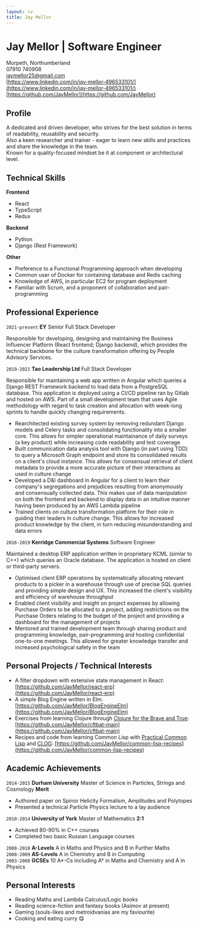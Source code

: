 ```yaml
---
layout: cv
title: Jay Mellor
---
```

# Jay Mellor | Software Engineer

Morpeth, Northumberland  
07910 740908  
jaymellor25@gmail.com  
[https://www.linkedin.com/in/jay-mellor-496533101/](https://www.linkedin.com/in/jay-mellor-496533101/)  
[https://github.com/JayMellor](https://github.com/JayMellor)


## Profile
A dedicated and driven developer, who strives for the best solution in terms of readability, reusability and security.  
Also a keen researcher and trainer - eager to learn new skills and practices and share the knowledge in the team.  
Known for a quality-focused mindset be it at component or architectural level.

## Technical Skills

**Frontend**
- React
- TypeScript
- Redux

**Backend**
- Python
- Django (Rest Framework)

**Other**
- Preference to a Functional Programming approach when developing
- Common user of Docker for containing database and Redis caching
- Knowledge of AWS, in particular EC2 for program deployment
- Familiar with Scrum, and a proponent of collaboration and pair-programming


## Professional Experience

`2021-present`
**EY** Senior Full Stack Developer

Responsible for developing, designing and maintaining the Business Influencer Platform (React frontend; Django backend), which provides the technical backbone for the culture transformation offering by People Advisory Services.

`2019-2021`
**Tao Leadership Ltd** Full Stack Developer

Responsible for maintaining a web app written in Angular which queries a Django REST Framework backend to load data from a PostgreSQL database. This application is deployed using a CI/CD pipeline ran by Gitlab and hosted on AWS. Part of a small development team that uses Agile methodology with regard to task creation and allocation with week-long sprints to handle quickly changing requirements.

- Rearchitected existing survey system by removing redundant Django models and Celery tasks and consolidating functionality into a smaller core. This allows for simpler operational maintainance of daily surveys (a key product) while increasing code readability and test coverage
- Built communication data analysis tool with Django (in part using TDD) to query a Microsoft Graph endpoint and store its consolidated results on a client's cloud instance. This allows for consensual retrieval of client metadata to provide a more accurate picture of their interactions as used in culture change
- Developed a D&I dashboard in Angular for a client to learn their company's segregations and prejudices resulting from anonymously and consensually collected data. This makes use of data manipulation on both the frontend and backend to display data in an intuitive manner having been produced by an AWS Lambda pipeline
- Trained clients on culture transformation platform for their role in guiding their leaders in culture change. This allows for increased product knowledge by the client, in turn reducing misunderstanding and data errors

`2016-2019`
**Kerridge Commercial Systems** Software Engineer

Maintained a desktop ERP application written in proprietary KCML (simlar to C++) which queries an Oracle database. The application is hosted on client or third-party servers.

- Optimised client ERP operations by systematically allocating relevant products to a picker in a warehouse through use of precise SQL queries and providing simple design and UX. This increased the client's visibility and efficiency of warehouse throughput
- Enabled client visibility and insight on project expenses by allowing Purchase Orders to be allocated to a project, adding restrictions on the Purchase Orders relating to the budget of the project and providing a dashboard for the management of projects
- Mentored and trained development team through sharing product and programming knowledge, pair-programming and hosting confidential one-to-one meetings. This allowed for greater knowledge transfer and increased psychological safety in the team

## Personal Projects / Technical Interests 
- A filter dropdown with extensive state management in React: [https://github.com/JayMellor/react-erp](https://github.com/JayMellor/react-erp)
- A simple Blog Engine written in Elm: [https://github.com/JayMellor/BlogEngineElm](https://github.com/JayMellor/BlogEngineElm)
- Exercises from learning Clojure through [Clojure for the Brave and True](https://www.braveclojure.com/clojure-for-the-brave-and-true/): [https://github.com/JayMellor/cftbat-main](https://github.com/JayMellor/cftbat-main)
- Recipes and code from learning Common Lisp with [Practical Common Lisp](https://gigamonkeys.com/book/) and [CLOG](https://github.com/rabbibotton/clog): [https://github.com/JayMellor/common-lisp-recipes](https://github.com/JayMellor/common-lisp-recipes)

## Academic Achievements

`2014-2015`
**Durham University** Master of Science in Particles, Strings and Cosmology **Merit**  
- Authored paper on Spinor Helicity Formalism, Amplitudes and Polytopes
- Presented a technical Particle Physics lecture to a lay audience

`2010-2014`
**University of York** Master of Mathematics **2:1**  
- Achieved 80-90% in C++ courses
- Completed two basic Russian Language courses

`2008-2010` **A-Levels** A in Maths and Physics and B in Further Maths  
`2008-2009` **AS-Levels** A in Chemistry and B in Computing  
`2003-2008` **GCSEs** 10 A\*-Cs including A\* in Maths and Chemistry and A in Physics

## Personal Interests
- Reading Maths and Lambda Calculus/Logic books
- Reading science-fiction and fantasy books (Asimov at present)
- Gaming (souls-likes and metroidvanias are my faviourite)
- Cooking and eating curry 😋


